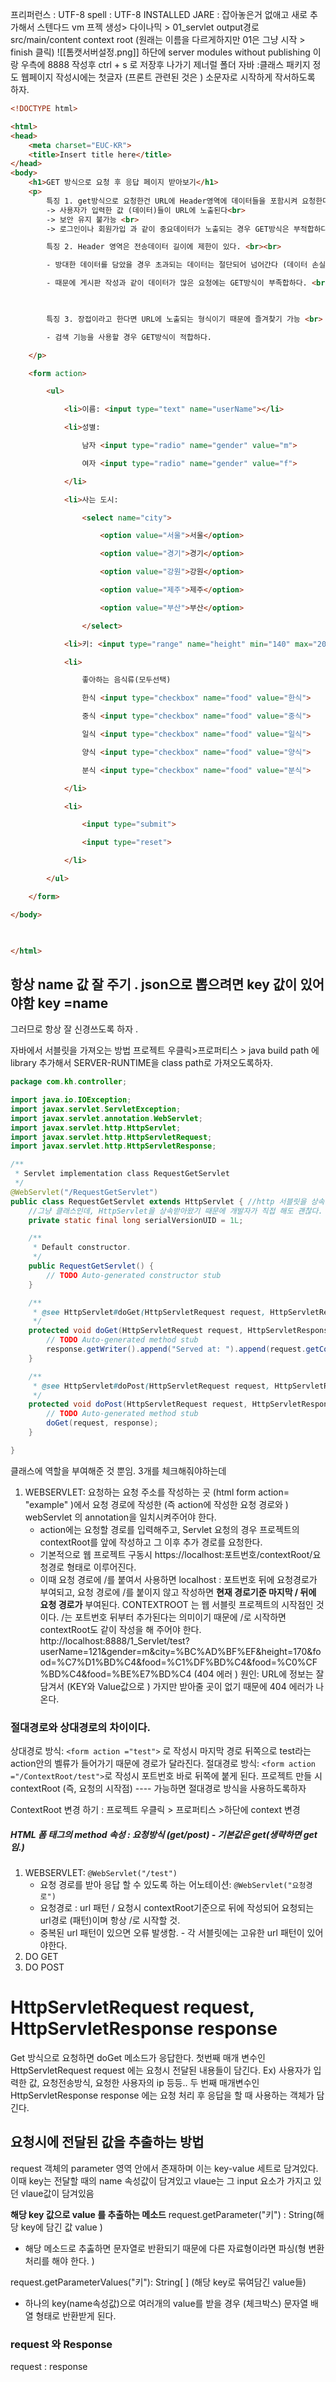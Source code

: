 프리퍼런스 : UTF-8 
spell : UTF-8 
INSTALLED JARE : 잡아놓은거 없애고 새로 추가해서 스텐다드 vm 
프젝 생성>  다이나믹 > 01_servlet 
output경로 src/main/content
context root (원래는 이름을 다르게하지만 01은 그냥 시작 > finish 클릭)
![[톰캣서버설정.png]]
하단에 server modules without publishing 이랑
우측에 8888 작성후 ctrl + s 로 저장후 나가기
제너럴 폴더 
자바 :클래스 패키지 정도
웹페이지  작성시에는 첫글자 (프론트 관련된 것은 ) 소문자로 시작하게 작서하도록 하자.

```html
<!DOCTYPE html>

<html>
<head>
    <meta charset="EUC-KR">
    <title>Insert title here</title>
</head>
<body>
    <h1>GET 방식으로 요청 후 응답 페이지 받아보기</h1>
    <p>
        특징 1. get방식으로 요청한건 URL에 Header영역에 데이터들을 포함시켜 요청한다<br>
        -> 사용자가 입력한 값 (데이터)들이 URL에 노출된다<br>
        -> 보안 유지 불가능 <br>
        -> 로그인이나 회원가입 과 같이 중요데이터가 노출되는 경우 GET방식은 부적합하다. (post를 사용하도록 하자) <br><br>

        특징 2. Header 영역은 전송데이터 길이에 제한이 있다. <br><br>

        - 방대한 데이터를 담았을 경우 초과되는 데이터는 절단되어 넘어간다 (데이터 손실)<br>

        - 때문에 게시판 작성과 같이 데이터가 많은 요청에는 GET방식이 부족합하다. <br><br>

  

        특징 3. 장접이라고 한다면 URL에 노출되는 형식이기 때문에 즐겨찾기 가능 <br>

        - 검색 기능을 사용할 경우 GET방식이 적합하다.

    </p>

    <form action>

        <ul>

            <li>이름: <input type="text" name="userName"></li>

            <li>성별:

                남자 <input type="radio" name="gender" value="m">

                여자 <input type="radio" name="gender" value="f">

            </li>

            <li>사는 도시:

                <select name="city">

                    <option value="서울">서울</option>

                    <option value="경기">경기</option>

                    <option value="강원">강원</option>

                    <option value="제주">제주</option>

                    <option value="부산">부산</option>

                </select>

            <li>키: <input type="range" name="height" min="140" max="200"></li>

            <li>

                좋아하는 음식류(모두선택)

                한식 <input type="checkbox" name="food" value="한식">

                중식 <input type="checkbox" name="food" value="중식">

                일식 <input type="checkbox" name="food" value="일식">

                양식 <input type="checkbox" name="food" value="양식">

                분식 <input type="checkbox" name="food" value="분식">

            </li>

            <li>

                <input type="submit">

                <input type="reset">

            </li>

        </ul>

    </form>

</body>

  

</html>
```

## 항상 name 값 잘 주기 . json으로 뽑으려면 key 값이 있어야함 key =name
그러므로 항상 잘 신경쓰도록 하자 .

자바에서 서블릿을 가져오는 방법 
프로젝트 우클릭>프로퍼티스 > java build path 에 library 추가해서 SERVER-RUNTIME을 class path로 가져오도록하자.


```Java
package com.kh.controller;

import java.io.IOException;
import javax.servlet.ServletException;
import javax.servlet.annotation.WebServlet;
import javax.servlet.http.HttpServlet;
import javax.servlet.http.HttpServletRequest;
import javax.servlet.http.HttpServletResponse;

/**
 * Servlet implementation class RequestGetServlet
 */
@WebServlet("/RequestGetServlet")
public class RequestGetServlet extends HttpServlet { //http 서블릿을 상속 받아서 서블릿이라는 역할을 부여한 서비스(상속을 직접받아도 만들 수 있음)
	//그냥 클래스인데, HttpServlet을 상속받아왔기 때문에 개발자가 직접 해도 괜찮다.
	private static final long serialVersionUID = 1L;

    /**
     * Default constructor. 
     */
    public RequestGetServlet() {
        // TODO Auto-generated constructor stub
    }

	/**
	 * @see HttpServlet#doGet(HttpServletRequest request, HttpServletResponse response)
	 */
	protected void doGet(HttpServletRequest request, HttpServletResponse response) throws ServletException, IOException {
		// TODO Auto-generated method stub
		response.getWriter().append("Served at: ").append(request.getContextPath());
	}

	/**
	 * @see HttpServlet#doPost(HttpServletRequest request, HttpServletResponse response)
	 */
	protected void doPost(HttpServletRequest request, HttpServletResponse response) throws ServletException, IOException {
		// TODO Auto-generated method stub
		doGet(request, response);
	}

}
```

클래스에 역할을 부여해준 것 뿐임. 
3개를 체크해줘야하는데 
1. WEBSERVLET: 요청하는 요청 주소를 작성하는 곳 (html form action= "example" )에서 
  요청 경로에 작성한  (즉 action에 작성한 요청 경로와 ) webServlet 의 annotation을 일치시켜주어야 한다.
	-  action에는 요청할 경로를 입력해주고, Servlet 요청의 경우 프로젝트의 contextRoot를 앞에 작성하고 그 이후 추가 경로를 요청한다. 
	- 기본적으로 웹 프로젝트 구동시 https://localhost:포트번호/contextRoot/요청경로 형태로 이루어진다.
	- 이때 요청 경로에 /를 붙여서 사용하면 localhost : 포트번호 뒤에 요청경로가 부여되고,
	  요청 경로에 /를 붙이지 않고 작성하면 __현재 경로기준 마지막 / 뒤에 요청 경로가__ 부여된다.
		CONTEXTROOT 는 웹 서블릿 프로젝트의 시작점인 것이다.
		/는 포트번호 뒤부터 추가된다는 의미이기 때문에 /로 시작하면 contextRoot도 같이 작성을 해 주어야 한다. 
	http://localhost:8888/1_Servlet/test?userName=121&gender=m&city=%BC%AD%BF%EF&height=170&food=%C7%D1%BD%C4&food=%C1%DF%BD%C4&food=%C0%CF%BD%C4&food=%BE%E7%BD%C4   (404 에러 )
	원인: URL에 정보는 잘 담겨서 (KEY와 Value값으로 ) 가지만 받아줄 곳이 없기 때문에 404 에러가 나온다.
### 절대경로와 상대경로의 차이이다.
상대경로 방식:
	`<form action ="test">` 로 작성시 마지막 경로 뒤쪽으로 test라는 action안의 벨류가 들어가기 때문에 경로가 달라진다.
절대경로 방식:
	`<form action ="/ContextRoot/test">`로 작성시 포트번호 바로 뒤쪽에 붙게 된다. 
	프로젝트 만들 시 contextRoot (즉, 요청의 시작점) ---- 가능하면 절대경로 방식을 사용하도록하자    

ContextRoot 변경 하기 : 
	프로젝트 우클릭 > 프로퍼티스 >하단에 context 변경
	

##### HTML 폼 태그의 method 속성 : 요청방식 (get/post) - 기본값은 get(생략하면 get임.)
1. WEBSERVLET: `@WebServlet("/test")` 
   - 요청 경로를 받아 응답 할 수 있도록 하는 어노테이션: `@WebServlet("요청경로")` 
   - 요청경로 : url 패턴 / 요청시 contextRoot기준으로 뒤에 작성되어 요청되는 url경로 (패턴)이며 항상
     /로 시작할 것.
   - 중복된 url 패턴이 있으면 오류 발생함. - 각 서블릿에는 고유한 url 패턴이 있어야한다.
1. DO GET 
2. DO POST 

# HttpServletRequest request, HttpServletResponse response
Get 방식으로 요청하면 doGet 메소드가 응답한다.
첫번째 매개 변수인 HttpServletRequest request 에는 요청시 전달된 내용들이 담긴다.
Ex) 사용자가 입력한 값, 요청전송방식, 요청한 사용자의 ip 등등..
두 번째 매개변수인 HttpServletResponse response 에는 요청 처리 후 응답을 할 때 사용하는 객체가 담긴다.
## 요청시에 전달된 값을 추출하는 방법
request 객체의 parameter 영역 안에서 존재하며 이는 key-value 세트로 담겨있다.
이때 key는 전달할 때의 name 속성값이 담겨있고 vlaue는 그 input 요소가 가지고 있던 vlaue값이 담겨있음

**해당 key 값으로 value 를 추출하는 메소드**
request.getParameter("키") : String(해당 key에 담긴 값 value )
- 해당 메소드로 추춣하면 문자열로 반환되기 때문에 다른 자료형이라면 파싱(형 변환 처리를 해야 한다. )

request.getParameterValues("키"): String\[ \] (해당 key로 묶여담긴 value들)
- 하나의 key(name속성값)으로 여러개의 value를 받을 경우 (체크박스) 문자열 배열 형태로 반환받게 된다.
### request 와 Response 
request : 
response